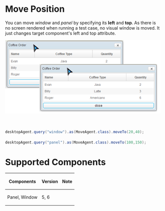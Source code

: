 



# Move Position

You can move *window* and *panel* by specifying its **left** and
**top**. As there is no screen rendered when running a test case, no
visual window is moved. It just changes target component's left and top
attribute.

![](images/Zats-mimic-move.png)

``` java


desktopAgent.query("window").as(MoveAgent.class).moveTo(20,40);

desktopAgent.query("panel").as(MoveAgent.class).moveTo(100,150);
```

# Supported Components

<table>
<thead>
<tr class="header">
<th><center>
<p>Components</p>
</center></th>
<th><center>
<p>Version</p>
</center></th>
<th><center>
<p>Note</p>
</center></th>
</tr>
</thead>
<tbody>
<tr class="odd">
<td><p>Panel, Window</p></td>
<td><p>5, 6</p></td>
<td></td>
</tr>
</tbody>
</table>

 
